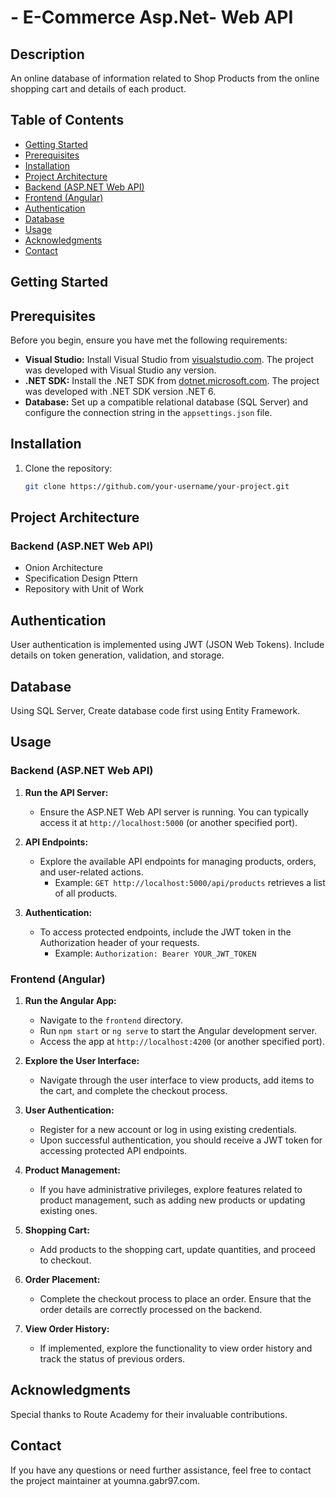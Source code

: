 # -	E-Commerce Asp.Net- Web API 

## Description

An online database of information related to Shop Products from the online shopping cart and details of each product.

## Table of Contents

- [Getting Started](#getting-started)
- [Prerequisites](#prerequisites)
- [Installation](#installation)
- [Project Architecture](#project-architecture)
- [Backend (ASP.NET Web API)](#backend-aspnet-web-api)
- [Frontend (Angular)](#frontend-angular)
- [Authentication](#authentication)
- [Database](#database)
- [Usage](#usage)
- [Acknowledgments](#acknowledgments)
- [Contact](#contact)

## Getting Started

## Prerequisites

Before you begin, ensure you have met the following requirements:

- **Visual Studio:** Install Visual Studio from [visualstudio.com](https://visualstudio.microsoft.com/). The project was developed with Visual Studio any version.
- **.NET SDK:** Install the .NET SDK from [dotnet.microsoft.com](https://dotnet.microsoft.com/download). The project was developed with .NET SDK version .NET 6.
- **Database:** Set up a compatible relational database (SQL Server) and configure the connection string in the `appsettings.json` file.

## Installation

1. Clone the repository:

   ```bash
   git clone https://github.com/your-username/your-project.git

## Project Architecture

### Backend (ASP.NET Web API)

- Onion Architecture
- Specification Design Pttern
- Repository with Unit of Work

## Authentication

User authentication is implemented using JWT (JSON Web Tokens). Include details on token generation, validation, and storage.

## Database

Using SQL Server, Create database code first using Entity Framework.

## Usage

### Backend (ASP.NET Web API)

1. **Run the API Server:**
   - Ensure the ASP.NET Web API server is running. You can typically access it at `http://localhost:5000` (or another specified port).

2. **API Endpoints:**
   - Explore the available API endpoints for managing products, orders, and user-related actions.
     - Example: `GET http://localhost:5000/api/products` retrieves a list of all products.

3. **Authentication:**
   - To access protected endpoints, include the JWT token in the Authorization header of your requests.
     - Example: `Authorization: Bearer YOUR_JWT_TOKEN`

### Frontend (Angular)

1. **Run the Angular App:**
   - Navigate to the `frontend` directory.
   - Run `npm start` or `ng serve` to start the Angular development server.
   - Access the app at `http://localhost:4200` (or another specified port).

2. **Explore the User Interface:**
   - Navigate through the user interface to view products, add items to the cart, and complete the checkout process.

3. **User Authentication:**
   - Register for a new account or log in using existing credentials.
   - Upon successful authentication, you should receive a JWT token for accessing protected API endpoints.

4. **Product Management:**
   - If you have administrative privileges, explore features related to product management, such as adding new products or updating existing ones.

5. **Shopping Cart:**
   - Add products to the shopping cart, update quantities, and proceed to checkout.

6. **Order Placement:**
   - Complete the checkout process to place an order. Ensure that the order details are correctly processed on the backend.

7. **View Order History:**
   - If implemented, explore the functionality to view order history and track the status of previous orders.

## Acknowledgments
Special thanks to Route Academy for their invaluable contributions.

## Contact
If you have any questions or need further assistance, feel free to contact the project maintainer at youmna.gabr97.com.
